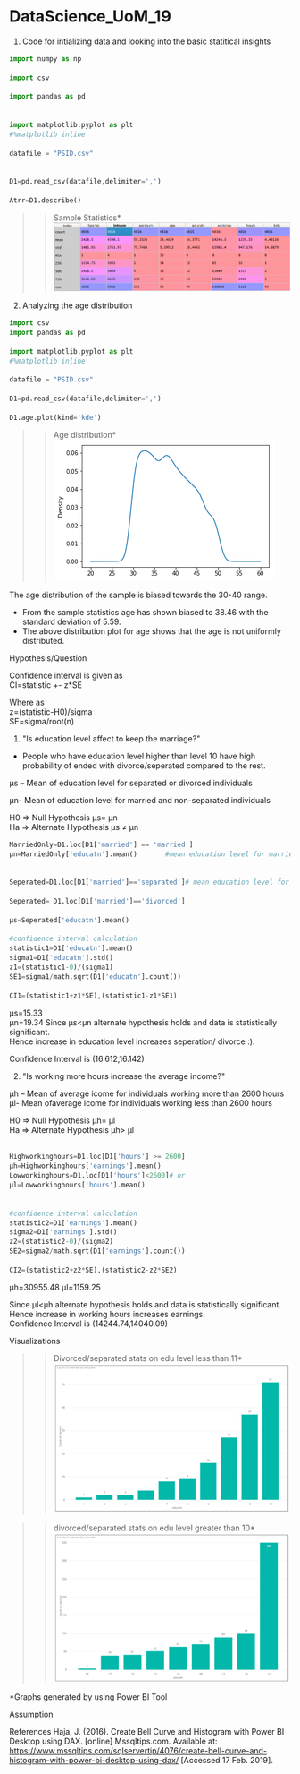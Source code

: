 # DataScience_UoM_19
1. Code for intializing data and looking into the basic statitical insights

```python
import numpy as np  

import csv  

import pandas as pd  


import matplotlib.pyplot as plt  
#%matplotlib inline   

datafile = "PSID.csv"  


D1=pd.read_csv(datafile,delimiter=',')  

Atrr=D1.describe()  
``` 
>>Sample Statistics*
![Sample Statistics](https://github.com/TorinW/DataScience_UoM_19/blob/master/descriptive_stats.png)

2. Analyzing the age distribution

```python
import csv
import pandas as pd

import matplotlib.pyplot as plt
#%matplotlib inline
                                                                     
datafile = "PSID.csv"

D1=pd.read_csv(datafile,delimiter=',')

D1.age.plot(kind='kde')
```
>>Age distribution*
![Sample Statistics](https://github.com/TorinW/DataScience_UoM_19/blob/master/age_destribution.png)

The age distribution of the sample is biased towards the 30-40 range.
- From the sample statistics age has shown biased to 38.46 with the standard deviation of 5.59.
- The above distribution plot for age shows that the age is not uniformly distributed. 



Hypothesis/Question   

Confidence interval is given as  
CI=statistic +- z*SE  

Where as  
z=(statistic-H0)/sigma  
SE=sigma/root(n)                                 
                                  
                                   
                                  

1. "Is education level affect to keep the marriage?"
- People who have education level higher than level 10 have high probability of ended with divorce/seperated compared to the rest.


µs – Mean of education level for separated or divorced individuals    

µn- Mean of education level for married and non-separated individuals  

H0 => Null Hypothesis        µs= µn  
Ha => Alternate Hypothesis   µs ≠ µn  
```python  
MarriedOnly=D1.loc[D1['married'] == 'married']
µn=MarriedOnly['educatn'].mean()       #mean education level for married 


Seperated=D1.loc[D1['married']=='separated']# mean education level for seperated/divorced 

Seperated= D1.loc[D1['married']=='divorced']

µs=Seperated['educatn'].mean()

#confidence interval calculation 
statistic1=D1['educatn'].mean()
sigma1=D1['educatn'].std()
z1=(statistic1-0)/(sigma1)
SE1=sigma1/math.sqrt(D1['educatn'].count())

CI1=(statistic1+z1*SE),(statistic1-z1*SE1)

```
µs=15.33  
µn=19.34
Since µs<µn alternate hypothesis holds and data is statistically significant.  
Hence increase in education level increases seperation/ divorce :).  

Confidence Interval is (16.612,16.142)  

 2. "Is working more hours increase the average income?"  
 
 µh – Mean of average icome for individuals working more than 2600 hours  
 µl- Mean ofaverage icome for individuals working less than 2600 hours  
 


H0 => Null Hypothesis        µh= µl  
Ha => Alternate Hypothesis   µh> µl 
```python

Highworkinghours=D1.loc[D1['hours'] >= 2600]
µh=Highworkinghours['earnings'].mean()
Lowworkinghours=D1.loc[D1['hours']<2600]# or
µl=Lowworkinghours['hours'].mean()


#confidence interval calculation
statistic2=D1['earnings'].mean()
sigma2=D1['earnings'].std()
z2=(statistic2-0)/(sigma2)
SE2=sigma2/math.sqrt(D1['earnings'].count())

CI2=(statistic2+z2*SE),(statistic2-z2*SE2)

```
µh=30955.48
µl=1159.25 

Since µl<µh alternate hypothesis holds and data is statistically significant.  
Hence increase in working hours increases earnings.    
Confidence Interval is (14244.74,14040.09)

 



Visualizations
>>Divorced/separated stats on edu level less than 11*
![divorced/separated stats on edu level less than 11](https://github.com/TorinW/DataScience_UoM_19/blob/master/0-10_2-3.PNG)


>>divorced/separated stats on edu level greater than 10*
![divorced/separated stats on edu level greater than 11](https://github.com/TorinW/DataScience_UoM_19/blob/master/11-99_2-3.PNG)


*Graphs generated by using Power BI Tool


Assumption


References
Haja, J. (2016). Create Bell Curve and Histogram with Power BI Desktop using DAX. [online] Mssqltips.com. Available at: https://www.mssqltips.com/sqlservertip/4076/create-bell-curve-and-histogram-with-power-bi-desktop-using-dax/ [Accessed 17 Feb. 2019].
